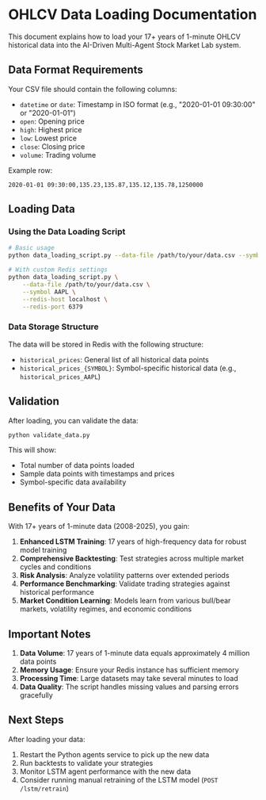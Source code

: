 # OHLCV Data Loading Documentation

This document explains how to load your 17+ years of 1-minute OHLCV historical data into the AI-Driven Multi-Agent Stock Market Lab system.

## Data Format Requirements

Your CSV file should contain the following columns:
- `datetime` or `date`: Timestamp in ISO format (e.g., "2020-01-01 09:30:00" or "2020-01-01")
- `open`: Opening price
- `high`: Highest price
- `low`: Lowest price  
- `close`: Closing price
- `volume`: Trading volume

Example row:
```
2020-01-01 09:30:00,135.23,135.87,135.12,135.78,1250000
```

## Loading Data

### Using the Data Loading Script

```bash
# Basic usage
python data_loading_script.py --data-file /path/to/your/data.csv --symbol AAPL

# With custom Redis settings
python data_loading_script.py \
    --data-file /path/to/your/data.csv \
    --symbol AAPL \
    --redis-host localhost \
    --redis-port 6379
```

### Data Storage Structure

The data will be stored in Redis with the following structure:
- `historical_prices`: General list of all historical data points
- `historical_prices_{SYMBOL}`: Symbol-specific historical data (e.g., `historical_prices_AAPL`)

## Validation

After loading, you can validate the data:

```bash
python validate_data.py
```

This will show:
- Total number of data points loaded
- Sample data points with timestamps and prices
- Symbol-specific data availability

## Benefits of Your Data

With 17+ years of 1-minute data (2008-2025), you gain:

1. **Enhanced LSTM Training**: 17 years of high-frequency data for robust model training
2. **Comprehensive Backtesting**: Test strategies across multiple market cycles and conditions
3. **Risk Analysis**: Analyze volatility patterns over extended periods
4. **Performance Benchmarking**: Validate trading strategies against historical performance
5. **Market Condition Learning**: Models learn from various bull/bear markets, volatility regimes, and economic conditions

## Important Notes

1. **Data Volume**: 17 years of 1-minute data equals approximately 4 million data points
2. **Memory Usage**: Ensure your Redis instance has sufficient memory
3. **Processing Time**: Large datasets may take several minutes to load
4. **Data Quality**: The script handles missing values and parsing errors gracefully

## Next Steps

After loading your data:
1. Restart the Python agents service to pick up the new data
2. Run backtests to validate your strategies
3. Monitor LSTM agent performance with the new data
4. Consider running manual retraining of the LSTM model (`POST /lstm/retrain`)